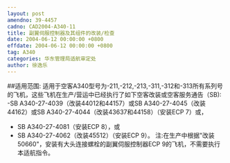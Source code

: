 ```yaml
---
layout: post
amendno: 39-4457
cadno: CAD2004-A340-11
title: 副翼伺服控制器及其组件的改装/检查
date: 2004-06-12 00:00:00 +0800
effdate: 2004-06-12 00:00:00 +0800
tag: A340
categories: 华东管理局适航审定处
author: 徐逸乐
---
```


##适用范围:
适用于空客A340型号为-211,-212,-213,-311,-312和-313所有系列号的飞机，这些飞机在生产/营运中已经执行了如下空客改装或空客服务通告（SB):
-SB A340-27-4039（改装44012和44157）或SB A340-27-4045（改装44162）或SB A340-27-4044（改装43637和44158）（安装ECP 7）或，
- SB A340-27-4081（安装ECP 8），或
- SB A340-27-4062（改装45512）（安装ECP 9）。
注:在生产中根据"改装50660"，安装有大头连接螺栓的副翼伺服控制器ECP 9的飞机，不需要执行本适航指令。

